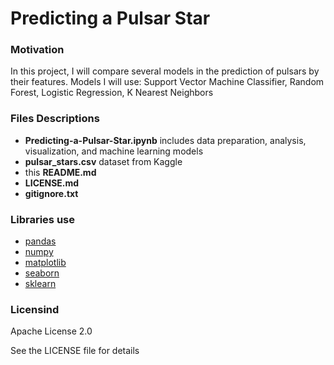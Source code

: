 # Predicting a Pulsar Star

### Motivation
In this project, I will compare several models in the prediction of pulsars by their features.
Models I will use: Support Vector Machine Classifier, Random Forest, Logistic Regression, K Nearest Neighbors


### Files Descriptions
* __Predicting-a-Pulsar-Star.ipynb__ includes data preparation, analysis, visualization, and machine learning models
* __pulsar_stars.csv__ dataset from Kaggle
* this __README.md__
* __LICENSE.md__
* __gitignore.txt__

### Libraries use
  * [pandas](https://github.com/pandas-dev/pandas)
  * [numpy](https://github.com/numpy/numpy)
  * [matplotlib](https://github.com/matplotlib/matplotlib)
  * [seaborn](https://github.com/mwaskom/seaborn)
  * [sklearn](https://github.com/scikit-learn/scikit-learn)

### Licensind
Apache License 2.0

See the LICENSE file for details
